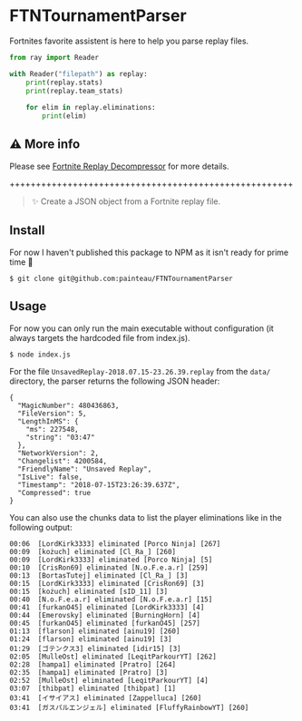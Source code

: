 # FTNTournamentParser
Fortnites favorite assistent is here to help you parse replay files.

```python
from ray import Reader

with Reader("filepath") as replay:
    print(replay.stats)
    print(replay.team_stats)
    
    for elim in replay.eliminations:
        print(elim)
```

## :warning: More info
Please see [Fortnite Replay Decompressor](https://github.com/Shiqan/FortniteReplayDecompressor) for more details.


++++++++++++++++++++++++++++++++++++++++++++++++++++++


> ✨ Create a JSON object from a Fortnite replay file.

## Install

For now I haven't published this package to NPM as it isn't ready for prime time 🙉

```
$ git clone git@github.com:painteau/FTNTournamentParser
```

## Usage

For now you can only run the main executable without configuration (it always targets the hardcoded file from index.js).

```
$ node index.js
```

For the file `UnsavedReplay-2018.07.15-23.26.39.replay` from the `data/` directory, the parser returns the following JSON header:

```
{
  "MagicNumber": 480436863,
  "FileVersion": 5,
  "LengthInMS": {
    "ms": 227548,
    "string": "03:47"
  },
  "NetworkVersion": 2,
  "Changelist": 4200584,
  "FriendlyName": "Unsaved Replay",
  "IsLive": false,
  "Timestamp": "2018-07-15T23:26:39.637Z",
  "Compressed": true
}
```

You can also use the chunks data to list the player eliminations like in the following output:

```
00:06  [LordKirk3333] eliminated [Porco Ninja] [267]
00:09  [kożuch] eliminated [Cl_Ra_] [260]
00:09  [LordKirk3333] eliminated [Porco Ninja] [5]
00:10  [CrisRon69] eliminated [N.o.F.e.a.r] [259]
00:13  [BortasTutej] eliminated [Cl_Ra_] [3]
00:15  [LordKirk3333] eliminated [CrisRon69] [3]
00:15  [kożuch] eliminated [sID_11] [3]
00:40  [N.o.F.e.a.r] eliminated [N.o.F.e.a.r] [15]
00:41  [furkanO45] eliminated [LordKirk3333] [4]
00:44  [Emerovsky] eliminated [BurningHorn] [4]
00:45  [furkanO45] eliminated [furkanO45] [257]
01:13  [flarson] eliminated [ainu19] [260]
01:24  [flarson] eliminated [ainu19] [3]
01:29  [ゴテンクス3] eliminated [idir15] [3]
02:05  [MulleOst] eliminated [LeqitParkourYT] [262]
02:28  [hampa1] eliminated [Pratro] [264]
02:35  [hampa1] eliminated [Pratro] [3]
02:52  [MulleOst] eliminated [LeqitParkourYT] [4]
03:07  [thibpat] eliminated [thibpat] [1]
03:41  [イサイアス] eliminated [Zappelluca] [260]
03:41  [ガスパルエンジェル] eliminated [FluffyRainbowYT] [260]
```
